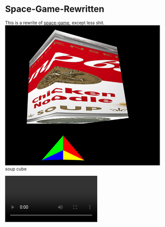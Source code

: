 # Space-Game-Rewritten

This is a rewrite of [space-game](https://github.com/dylanjtholen/space-game), except less shit.<br>
![soup cube](image.png)
soup cube

<video src="https://raw.githubusercontent.com/dylanjtholen/space-game-2/refs/heads/main/vid_demo.mp4">

Currently it has very little, just a basic 3d renderer using webgl and a few models. It's very laggy right now, but I plan to fix that in the coming weeks.

If you want to try it out, just serve index.html

planned features:

-   multiplayer
-   shooting and stuff
-   maybe a race mode/time trial thing

<br><br>
if u couldnt tell i suck at using markdown
